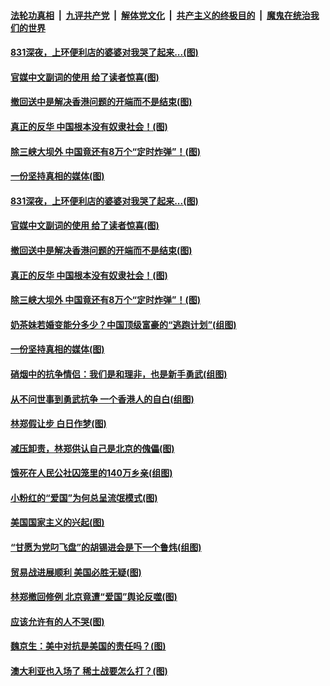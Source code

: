 ####  [法轮功真相](../../../../basic/blob/master/README.md?t=09071513) &nbsp;|&nbsp; [九评共产党](../../../../9ping.md/blob/master/README.md?t=09071513) &nbsp;|&nbsp; [解体党文化](../../../../jtdwh.md/blob/master/README.md?t=09071513)  &nbsp;|&nbsp; [共产主义的终极目的](../../../../gczydzjmd.md/blob/master/README.md?t=09071513) &nbsp;|&nbsp; [魔鬼在统治我们的世界](../../../../mgztzwmdsj.md/blob/master/README.md?t=09071513) 

#### [831深夜，上环便利店的婆婆对我哭了起来...(图)](../pages/p4/906494.md?t=09071513) 

#### [官媒中文副词的使用 给了读者惊喜(图)](../pages/p4/906492.md?t=09071513) 

#### [撤回送中是解决香港问题的开端而不是结束(图)](../pages/p4/906491.md?t=09071513) 

#### [真正的反华 中国根本没有奴隶社会！(图)](../pages/p4/906488.md?t=09071513) 

#### [除三峡大坝外 中国竟还有8万个“定时炸弹”！(图)](../pages/p4/906481.md?t=09071513) 

#### [一份坚持真相的媒体(图)](../pages/p4/906427.md?t=09071513) 

#### [831深夜，上环便利店的婆婆对我哭了起来...(图)](../pages/p4/906494.md?t=09071513) 

#### [官媒中文副词的使用 给了读者惊喜(图)](../pages/p4/906492.md?t=09071513) 

#### [撤回送中是解决香港问题的开端而不是结束(图)](../pages/p4/906491.md?t=09071513) 

#### [真正的反华 中国根本没有奴隶社会！(图)](../pages/p4/906488.md?t=09071513) 

#### [除三峡大坝外 中国竟还有8万个“定时炸弹”！(图)](../pages/p4/906481.md?t=09071513) 

#### [奶茶妹若婚变能分多少？中国顶级富豪的“逃跑计划”(组图)](../pages/p4/906479.md?t=09071513) 

#### [一份坚持真相的媒体(图)](../pages/p4/906427.md?t=09071513) 

#### [硝烟中的抗争情侣：我们是和理非，也是新手勇武(组图)](../pages/p4/906360.md?t=09071513) 

#### [从不问世事到勇武抗争 一个香港人的自白(组图)](../pages/p4/906356.md?t=09071513) 

#### [林郑假让步 白日作梦(图)](../pages/p4/906346.md?t=09071513) 

#### [减压卸责，林郑供认自己是北京的傀儡(图)](../pages/p4/906345.md?t=09071513) 

#### [饿死在人民公社囚笼里的140万乡亲(组图)](../pages/p4/906335.md?t=09071513) 

#### [小粉红的“爱国”为何总呈流氓模式(图)](../pages/p4/906333.md?t=09071513) 

#### [美国国家主义的兴起(图)](../pages/p4/906332.md?t=09071513) 

#### [“甘愿为党叼飞盘”的胡锡进会是下一个鲁炜(组图)](../pages/p4/906255.md?t=09071513) 

#### [贸易战进展顺利 美国必胜无疑(图)](../pages/p4/906237.md?t=09071513) 

#### [林郑撤回修例 北京竟遭“爱国”舆论反噬(图)](../pages/p4/906232.md?t=09071513) 

#### [应该允许有的人不哭(图)](../pages/p4/906229.md?t=09071513) 

#### [魏京生：美中对抗是美国的责任吗？(图)](../pages/p4/906221.md?t=09071513) 

#### [澳大利亚也入场了 稀土战要怎么打？(图)](../pages/p4/906220.md?t=09071513) 

